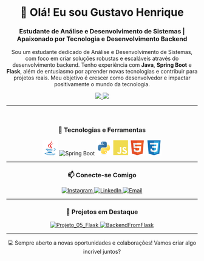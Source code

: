<div align="center">
  <h1>👋 Olá! Eu sou Gustavo Henrique</h1>
  <h3>Estudante de Análise e Desenvolvimento de Sistemas | Apaixonado por Tecnologia e Desenvolvimento Backend</h3>
</div>

<p align="center">
  Sou um estudante dedicado de Análise e Desenvolvimento de Sistemas, com foco em criar soluções robustas e escaláveis através do desenvolvimento backend. Tenho experiência com <b>Java</b>, <b>Spring Boot</b> e <b>Flask</b>, além de entusiasmo por aprender novas tecnologias e contribuir para projetos reais. Meu objetivo é crescer como desenvolvedor e impactar positivamente o mundo da tecnologia.
</p>

<div align="center" style="display: inline_block">
  <a href="https://github.com/gustavo07henri">
    <img height="160em" src="https://github-readme-stats.vercel.app/api?username=gustavo07henri&show_icons=true&theme=dracula&rank_icon=github&hide=stars,contribs&locale=pt-br"/>
    <img height="160em" src="https://github-readme-stats.vercel.app/api/top-langs/?username=gustavo07henri&layout=compact&theme=dracula&locale=pt-br"/>
  </a>
</div>

---

<div align="center" style="display: inline_block"><br>
  <h3>🚀 Tecnologias e Ferramentas</h3>
  <img alt="Java" height="40" width="40" src="https://raw.githubusercontent.com/devicons/devicon/master/icons/java/java-original.svg" title="Java">
  <img alt="Spring Boot" height="40" width="40" src="https://cdn.jsdelivr.net/gh/devicons/devicon@latest/icons/spring/spring-original.svg" title="Spring Boot">
  <img alt="Python" height="40" width="40" src="https://raw.githubusercontent.com/devicons/devicon/master/icons/python/python-original.svg" title="Python">
  <img alt="JavaScript" height="40" width="40" src="https://raw.githubusercontent.com/devicons/devicon/master/icons/javascript/javascript-plain.svg" title="JavaScript">
  <img alt="HTML5" height="40" width="40" src="https://raw.githubusercontent.com/devicons/devicon/master/icons/html5/html5-original.svg" title="HTML5">
  <img alt="CSS3" height="40" width="40" src="https://raw.githubusercontent.com/devicons/devicon/master/icons/css3/css3-original.svg" title="CSS3">
</div>

---
<div align="center">
  <h3>📫 Conecte-se Comigo</h3>
  <a href="https://instagram.com/gustavo__shg">
    <img src="https://img.shields.io/badge/Instagram-%23E4405F.svg?style=for-the-badge&logo=Instagram&logoColor=white" alt="Instagram"/>
  </a>
  <a href="https://www.linkedin.com/in/gustavo-santos-633a21246/">
    <img src="https://img.shields.io/badge/LinkedIn-%230077B5.svg?style=for-the-badge&logo=linkedin&logoColor=white" alt="LinkedIn"/>
  </a>
  <a href="mailto:fondue.cadge.2r@icloud.com">
    <img src="https://img.shields.io/badge/Email-%23D14836.svg?style=for-the-badge&logo=gmail&logoColor=white" alt="Email"/>
  </a>
</div>

---

<div align="center">
  <h3>🌟 Projetos em Destaque</h3>
  <a href="https://github.com/gustavo07henri/Projeto_05_Flask">
    <img src="https://github-readme-stats.vercel.app/api/pin/?username=gustavo07henri&repo=Projeto_05_Flask&show_owner=true&theme=dracula" alt="Projeto_05_Flask"/>
  </a>
  <a href="https://github.com/gustavo07henri/BackendFromFlask">
    <img src="https://github-readme-stats.vercel.app/api/pin/?username=gustavo07henri&repo=BackendFromFlask&show_owner=true&theme=dracula" alt="BackendFromFlask"/>
  </a>
</div>

---

<div align="center">
  <p>💻 Sempre aberto a novas oportunidades e colaborações! Vamos criar algo incrível juntos?</p>
</div>

